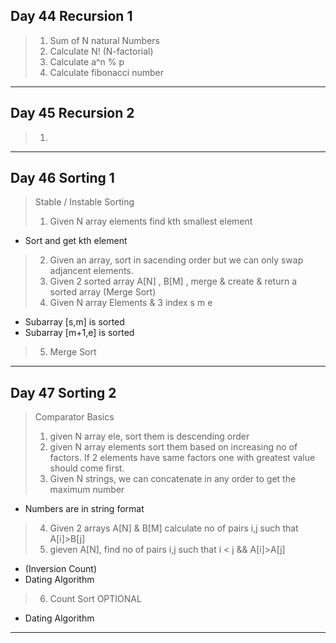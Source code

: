 ## Day 44 Recursion 1
> 1. Sum of N natural Numbers
> 2. Calculate N! (N-factorial)
> 3. Calculate a^n % p
> 4. Calculate fibonacci number

***

## Day 45 Recursion 2
> 1. 

***

## Day 46 Sorting 1
> Stable / Instable Sorting
>1. Given N array elements find kth smallest element
- Sort and get kth element
>2. Given an array, sort in sacending order but we can only swap adjancent elements.
>3. Given 2 sorted array A[N] , B[M] , merge & create & return a sorted array
(Merge Sort)
>4. Given N array Elements & 3 index s m e
- Subarray [s,m] is sorted
- Subarray [m+1,e] is sorted
>5. Merge Sort

***

## Day 47 Sorting 2
> Comparator Basics
>1. given N array ele, sort them is descending order
>2. given N array elements sort them based on increasing no of factors. If 2 elements have same factors one with greatest value should come first.
>3. Given N strings, we can concatenate in any order to get the maximum number
- Numbers are in string format
>4. Given 2 arrays A[N] & B[M] calculate no of pairs i,j such that A[i]>B[j]
>5. gieven A[N], find no of pairs i,j such that i < j  && A[i]>A[j]
- (Inversion Count)
- Dating Algorithm
>6. Count Sort
>OPTIONAL
- Dating Algorithm

***